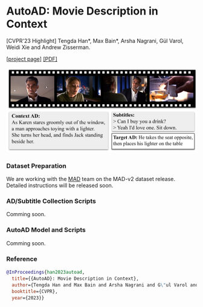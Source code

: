 # AutoAD: Movie Description in Context
[CVPR'23 Highlight]
Tengda Han*, Max Bain*, Arsha Nagrani, Gül Varol, Weidi Xie and Andrew Zisserman.

[[project page]](https://www.robots.ox.ac.uk/~vgg/research/autoad/)
[[PDF]](https://www.robots.ox.ac.uk/~vgg/publications/2023/Han23/han23.pdf)

<img src="asset/teaser.png" width="800">

### Dataset Preparation
We are working with the [MAD](https://github.com/Soldelli/MAD) team on the MAD-v2 dataset release.
Detailed instructions will be released soon.

### AD/Subtitle Collection Scripts
Comming soon.

### AutoAD Model and Scripts
Comming soon.

### Reference
```bibtex
@InProceedings{han2023autoad,
  title={{AutoAD}: Movie Description in Context},  
  author={Tengda Han and Max Bain and Arsha Nagrani and G\"ul Varol and Weidi Xie and Andrew Zisserman},  
  booktitle={CVPR},  
  year={2023}}
```

